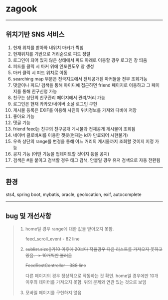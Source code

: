 # zagook

---

## 위치기반 SNS 서비스

1. 현재 위치를 받아와 내위치 마커가 찍힘
2. 현재위치를 기반으로 거리순으로 피드 정렬
3. 로그인이 되어 있지 않은 상태에서 피드 아래로 이동할 경우 로그인 창 띄움
4. 피드를 클릭 시 마커 위에 인포윈도우 창 생성
5. 마커 클릭 시 피드 위치로 이동
6. searching map 부분은 전국지도에서 전체공개된 마커들을 전부 조회가능
7. 댓글이나 피드/ 검색을 통해 아이디에 접근하면 friend 페이지로 이동하고 그 페이지를 통해 친구신청 가능
8. 친구는 상단의 친구관리 페이지에서 관리/처리 가능
9. 로그인은 현재 카카오/네이버 소셜 로그인 구현
10. 게시물 등록은 EXIF를 이용해 사진의 위치정보를 가져와 디비에 저장
11. 좋아요 기능
12. 댓글 기능
13. friend feed는 친구의 친구공개 게시물과 전체공개 게시물이 조회됨
14. 네이버 클로바AI를 이용한 챗봇(현재는 id가 만료되어 시현불가)
15. 우측 상단의 range를 변경을 통해 어느 거리의 게시물까지 조회할 것이지 지정 가능
16. 공지 기능 (어떤 기능을 업데이트할 것이지 등을 공지)
17. 검색은 #을 붙이고 검색할 경우 태그 검색, 안붙일 경우 유저 검색으로 자동 전환됨

----

## 환경

sts4, spring boot, mybatis, oracle, geolocation, exif, autocomplete

---

## bug 및 개선사항

> 1. home일 경우 range에 대한 값을 받아오지 못함.
>
>    feed_scroll_event - 82 line
>
> 2. ~~sublist.size()가10 이후에 20보다 작을경우 다음 리스트를 가져오지 못하고 있음. -> 10개씩만 불러옴~~
>
>    ~~FeedRestController - 388 line~~
>
>    다른 페이지의 경우 정상적으로 작동하는 것 확인. home일 경우에만 10개 이후의 데이터를 가져오지 못함. 위의 문제와 연관 있는 것으로 보임
>
> 3. 모바일 페이지를 구현하지 않음
